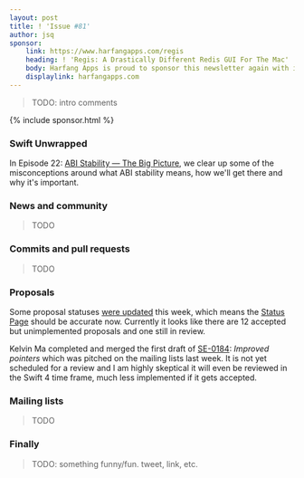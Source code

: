 ```yaml
---
layout: post
title: ! 'Issue #81'
author: jsq
sponsor:
    link: https://www.harfangapps.com/regis
    heading: ! 'Regis: A Drastically Different Redis GUI For The Mac'
    body: Harfang Apps is proud to sponsor this newsletter again with its newly-launched Mac App built with Swift! Regis is a powerful Redis client with a flexible multi-windows, multi-tabs-per-window UI where each tab is an independent Redis session. It supports all Redis features including the new Redis modules, pub-sub, pipelining and much more. **Buy it now on the Mac App Store.**
    displaylink: harfangapps.com
---
```


> TODO: intro comments

<!--excerpt-->

{% include sponsor.html %}

### Swift Unwrapped

In Episode 22: [ABI Stability &mdash; The Big Picture](https://spec.fm/podcasts/swift-unwrapped/78919), we clear up some of the misconceptions around what ABI stability means, how we'll get there and why it's important.

### News and community

> TODO

### Commits and pull requests

> TODO

### Proposals

Some proposal statuses [were updated](https://github.com/apple/swift-evolution/pull/737) this week, which means the [Status Page](https://apple.github.io/swift-evolution/) should be accurate now. Currently it looks like there are 12 accepted but unimplemented proposals and one still in review.

Kelvin Ma completed and merged the first draft of [SE-0184](https://github.com/apple/swift-evolution/blob/master/proposals/0184-improved-pointers.md): *Improved pointers* which was pitched on the mailing lists last week. It is not yet scheduled for a review and I am highly skeptical it will even be reviewed in the Swift 4 time frame, much less implemented if it gets accepted.

### Mailing lists

> TODO

### Finally

> TODO: something funny/fun. tweet, link, etc.
